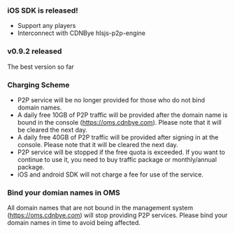 
### iOS SDK is released!
- Support any players
- Interconnect with CDNBye hlsjs-p2p-engine

### v0.9.2 released
The best version so far

### Charging Scheme
- P2P service will be no longer provided for those who do not bind domain names.
- A daily free 10GB of P2P traffic will be provided after the domain name is bound in the console (https://oms.cdnbye.com). Please note that it will be cleared the next day.
- A daily free 40GB of P2P traffic will be provided after signing in at the console. Please note that it will be cleared the next day.
- P2P service will be stopped if the free quota is exceeded. If you want to continue to use it, you need to buy traffic package or monthly/annual package.
- iOS and android SDK will not charge a fee for use of the service.
    

### Bind your domian names in OMS
All domain names that are not bound in the management system (https://oms.cdnbye.com) will stop providing P2P services. Please bind your domain names in time to avoid being affected.

